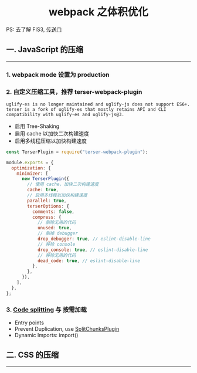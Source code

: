 <h1 align="center">webpack 之体积优化</h1>

PS: 去了解 FIS3, [传送门](http://fis.baidu.com/)

## 一. JavaScript 的压缩

---

### 1. webpack mode 设置为 production

### 2. 自定义压缩工具，推荐 terser-webpack-plugin

```
uglify-es is no longer maintained and uglify-js does not support ES6+.
terser is a fork of uglify-es that mostly retains API and CLI compatibility with uglify-es and uglify-js@3.
```

- 启用 Tree-Shaking
- 启用 cache 以加快二次构建速度
- 启用多线程压缩以加快构建速度

```js
const TerserPlugin = require("terser-webpack-plugin");

module.exports = {
  optimization: {
    minimizer: [
      new TerserPlugin({
        // 使用 cache，加快二次构建速度
        cache: true,
        // 启用多线程以加快构建速度
        parallel: true,
        terserOptions: {
          comments: false,
          compress: {
            // 删除无用的代码
            unused: true,
            // 删掉 debugger
            drop_debugger: true, // eslint-disable-line
            // 移除 console
            drop_console: true, // eslint-disable-line
            // 移除无用的代码
            dead_code: true, // eslint-disable-line
          },
        },
      }),
    ],
  },
};
```

### 3. [Code splitting](https://webpack.js.org/guides/code-splitting/) 与 按需加载

- Entry points
- Prevent Duplication, use [SplitChunksPlugin]()
- Dynamic Imports: import()

## 二. CSS 的压缩

---
